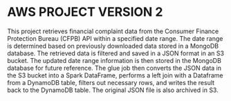 # AWS PROJECT VERSION 2

This project retrieves financial complaint data from the Consumer Finance Protection Bureau (CFPB) API within a specified date range. The date range is determined based on previously downloaded data stored in a MongoDB database. The retrieved data is filtered and saved in a JSON format in an S3 bucket. The updated date range information is then stored in the MongoDB database for future reference. The glue job then converts the JSON data in the S3 bucket into a Spark DataFrame, performs a left join with a Dataframe from a DynamoDB table, filters out necessary rows, and writes the result back to the DynamoDB table. The original JSON file is also archived in S3.
